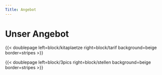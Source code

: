 ```yaml
---
Title: Angebot
---
```


# Unser Angebot

{{< doublepage left=block/kitaplaetze right=block/tarif background=beige border=stripes >}}


{{< doublepage left=block/3pics right=block/stellen background=beige border=stripes >}}

